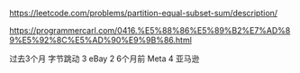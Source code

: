 https://leetcode.com/problems/partition-equal-subset-sum/description/

https://programmercarl.com/0416.%E5%88%86%E5%89%B2%E7%AD%89%E5%92%8C%E5%AD%90%E9%9B%86.html


过去3个月
字节跳动
3
eBay
2
6个月前
Meta
4
亚马逊
